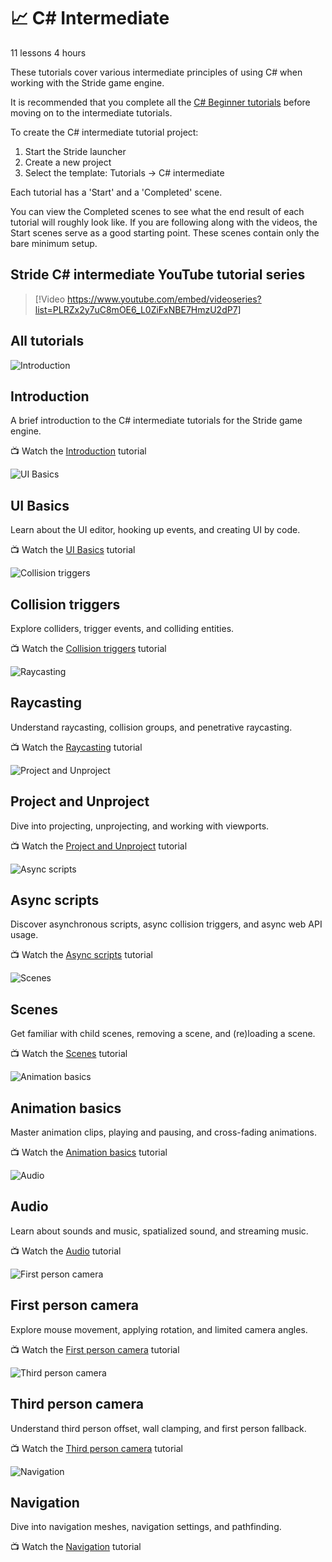 # 📈 C# Intermediate

<span class="badge text-bg-info">11 lessons</span>
<span class="badge text-bg-warning">4 hours</span>

These tutorials cover various intermediate principles of using C# when working with the Stride game engine.

It is recommended that you complete all the [C# Beginner tutorials](../csharpbeginner/index.md) before moving on to the intermediate tutorials.

To create the C# intermediate tutorial project:

1. Start the Stride launcher
1. Create a new project
1. Select the template: Tutorials -> C# intermediate

Each tutorial has a 'Start' and a 'Completed' scene.

You can view the Completed scenes to see what the end result of each tutorial will roughly look like. If you are following along with the videos, the Start scenes serve as a good starting point. These scenes contain only the bare minimum setup. 

## Stride C# intermediate YouTube tutorial series

> [!Video https://www.youtube.com/embed/videoseries?list=PLRZx2y7uC8mOE6_L0ZiFxNBE7HmzU2dP7]

## All tutorials
<div class="row g-4 mb-4">
    <div class="col-md-6">
        <div class="card h-100">
            <img src="media/introduction.webp" class="card-img-top" alt="Introduction">
            <div class="card-body">
                <h2 class="card-title h5">Introduction</h2>
                <p class="card-text">A brief introduction to the C# intermediate tutorials for the Stride game engine.</p>
            </div>
            <p class="px-3 mb-4">📺 Watch the <a class="stretched-link" href="introduction.md">Introduction</a> tutorial</p>
        </div>
    </div>
    <div class="col-md-6">
        <div class="card h-100">
            <img src="media/ui-basics_thumb.webp" class="card-img-top" alt="UI Basics">
            <div class="card-body">
                <h2 class="card-title h5">UI Basics</h2>
                <p class="card-text">Learn about the UI editor, hooking up events, and creating UI by code.</p>
            </div>
            <p class="px-3 mb-4">📺 Watch the <a class="stretched-link" href="ui-basics.md">UI Basics</a> tutorial</p>
        </div>
    </div>
    <div class="col-md-6">
        <div class="card h-100">
            <img src="media/collision-triggers_thumb.webp" class="card-img-top" alt="Collision triggers">
            <div class="card-body">
                <h2 class="card-title h5">Collision triggers</h2>
                <p class="card-text">Explore colliders, trigger events, and colliding entities.</p>
            </div>
            <p class="px-3 mb-4">📺 Watch the <a class="stretched-link" href="collision-triggers.md">Collision triggers</a> tutorial</p>
        </div>
    </div>
    <div class="col-md-6">
        <div class="card h-100">
            <img src="media/raycasting_thumb.webp" class="card-img-top" alt="Raycasting">
            <div class="card-body">
                <h2 class="card-title h5">Raycasting</h2>
                <p class="card-text">Understand raycasting, collision groups, and penetrative raycasting.</p>
            </div>
            <p class="px-3 mb-4">📺 Watch the <a class="stretched-link" href="raycasting.md">Raycasting</a> tutorial</p>
        </div>
    </div>
    <div class="col-md-6">
        <div class="card h-100">
            <img src="media/project-unproject_thumb.webp" class="card-img-top" alt="Project and Unproject">
            <div class="card-body">
                <h2 class="card-title h5">Project and Unproject</h2>
                <p class="card-text">Dive into projecting, unprojecting, and working with viewports.</p>
            </div>
            <p class="px-3 mb-4">📺 Watch the <a class="stretched-link" href="project-and-unproject.md">Project and Unproject</a> tutorial</p>
        </div>
    </div>
    <div class="col-md-6">
        <div class="card h-100">
            <img src="media/async-scripts_thumb.webp" class="card-img-top" alt="Async scripts">
            <div class="card-body">
                <h2 class="card-title h5">Async scripts</h2>
                <p class="card-text">Discover asynchronous scripts, async collision triggers, and async web API usage.</p>
            </div>
            <p class="px-3 mb-4">📺 Watch the <a class="stretched-link" href="async-scripts.md">Async scripts</a> tutorial</p>
        </div>
    </div>
    <div class="col-md-6">
        <div class="card h-100">
            <img src="media/scenes_thumb.webp" class="card-img-top" alt="Scenes">
            <div class="card-body">
                <h2 class="card-title h5">Scenes</h2>
                <p class="card-text">Get familiar with child scenes, removing a scene, and (re)loading a scene.</p>
            </div>
            <p class="px-3 mb-4">📺 Watch the <a class="stretched-link" href="scenes.md">Scenes</a> tutorial</p>
        </div>
    </div>
    <div class="col-md-6">
        <div class="card h-100">
            <img src="media/animation-basics_thumb.webp" class="card-img-top" alt="Animation basics">
            <div class="card-body">
                <h2 class="card-title h5">Animation basics</h2>
                <p class="card-text">Master animation clips, playing and pausing, and cross-fading animations.</p>
            </div>
            <p class="px-3 mb-4">📺 Watch the <a class="stretched-link" href="animation-basics.md">Animation basics</a> tutorial</p>
        </div>
    </div>
    <div class="col-md-6">
        <div class="card h-100">
            <img src="media/audio_thumb.webp" class="card-img-top" alt="Audio">
            <div class="card-body">
                <h2 class="card-title h5">Audio</h2>
                <p class="card-text">Learn about sounds and music, spatialized sound, and streaming music.</p>
            </div>
            <p class="px-3 mb-4">📺 Watch the <a class="stretched-link" href="audio.md">Audio</a> tutorial</p>
        </div>
    </div>
    <div class="col-md-6">
        <div class="card h-100">
            <img src="media/first-person-camera_thumb.webp" class="card-img-top" alt="First person camera">
            <div class="card-body">
                <h2 class="card-title h5">First person camera</h2>
                <p class="card-text">Explore mouse movement, applying rotation, and limited camera angles.</p>
            </div>
            <p class="px-3 mb-4">📺 Watch the <a class="stretched-link" href="first-person-camera.md">First person camera</a> tutorial</p>
        </div>
    </div>
    <div class="col-md-6">
        <div class="card h-100">
            <img src="media/third-person-camera_thumb.webp" class="card-img-top" alt="Third person camera">
            <div class="card-body">
                <h2 class="card-title h5">Third person camera</h2>
                <p class="card-text">Understand third person offset, wall clamping, and first person fallback.</p>
            </div>
            <p class="px-3 mb-4">📺 Watch the <a class="stretched-link" href="third-person-camera.md">Third person camera</a> tutorial</p>
        </div>
    </div>
    <div class="col-md-6">
        <div class="card h-100">
            <img src="media/navigation_thumb.webp" class="card-img-top" alt="Navigation">
            <div class="card-body">
                <h2 class="card-title h5">Navigation</h2>
                <p class="card-text">Dive into navigation meshes, navigation settings, and pathfinding.</p>
            </div>
            <p class="px-3 mb-4">📺 Watch the <a class="stretched-link" href="navigation.md">Navigation</a> tutorial</p>
        </div>
    </div>
</div>